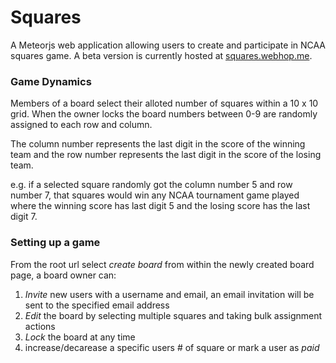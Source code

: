# Squares
A Meteorjs web application allowing users to create and participate in NCAA squares game. A beta version is currently hosted at [squares.webhop.me](http://squares.webhop.me/).

### Game Dynamics
Members of a board select their alloted number of squares within a 10 x 10 grid. When the owner locks the board numbers between 0-9 are randomly assigned to each row and column.

The column number represents the last digit in the score of the winning team and the row number represents the last digit in the score of the losing team.

e.g. if a selected square randomly got the column number 5 and row number 7, that squares would win any NCAA tournament game played where the winning score has last digit 5 and the losing score has the last digit 7. 


### Setting up a game
From the root url select _create board_ 
from within the newly created board page, a board owner can:

1. _Invite_ new users with a username and email, an email invitation will be sent to the specified email address
2. _Edit_ the board by selecting multiple squares and taking bulk assignment actions
3. _Lock_ the board at any time
4. increase/decarease a specific users # of square or mark a user as _paid_
